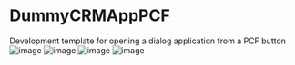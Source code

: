# DummyCRMAppPCF
Development template for opening a dialog application from a PCF button
<br/>
![image](https://user-images.githubusercontent.com/13801775/206401500-9c469e7d-c57d-45ce-ad6f-63cfaf5039bd.png)
![image](https://user-images.githubusercontent.com/13801775/206401547-38a4b359-d73d-4eb6-a352-8237072f5def.png)
![image](https://user-images.githubusercontent.com/13801775/206401593-a612138b-1e1a-4948-b08a-6f24d4c1b24f.png)
![image](https://user-images.githubusercontent.com/13801775/206401633-0117a7fe-7492-4330-973e-8e0a28715afa.png)
